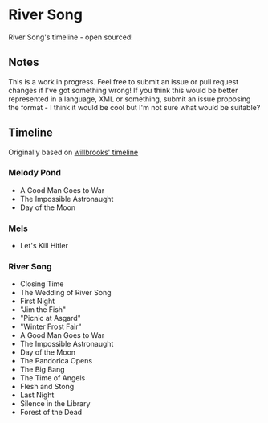 River Song
==========

River Song's timeline - open sourced!

## Notes #
This is a work in progress. Feel free to submit an issue or pull request changes if I've got something wrong!
If you think this would be better represented in a language, XML or something, submit an issue proposing the format - I think it would be cool but I'm not sure what would be suitable?

## Timeline #
Originally based on [willbrooks' timeline](http://willbrooks.deviantart.com/art/River-Song-Timeline-Series-4-7a-288713635)

### Melody Pond #

 * A Good Man Goes to War
 * The Impossible Astronaught
 * Day of the Moon

### Mels #

 * Let's Kill Hitler

### River Song #

 * Closing Time
 * The Wedding of River Song
 * First Night
 * "Jim the Fish"
 * "Picnic at Asgard"
 * "Winter Frost Fair"
 * A Good Man Goes to War
 * The Impossible Astronaught
 * Day of the Moon
 * The Pandorica Opens
 * The Big Bang
 * The Time of Angels
 * Flesh and Stong
 * Last Night
 * Silence in the Library
 * Forest of the Dead
